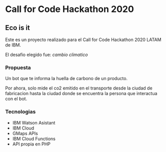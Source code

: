 # Call for Code Hackathon 2020

## Eco is it

Este es un proyecto realizado para el Call for Code Hackathon 2020 LATAM de IBM.

El desafio elegido fue: *cambio climatico*

### Propuesta

Un bot que te informa la huella de carbono de un producto.

Por ahora, solo mide el co2 emitido en el transporte desde la ciudad de fabricacion hasta la ciudad donde se encuentra la persona que interactua con el bot.

### Tecnologias

* IBM Watson Asistant
* IBM Cloud
* GMaps APIs
* IBM Cloud Functions
* API propia en PHP


